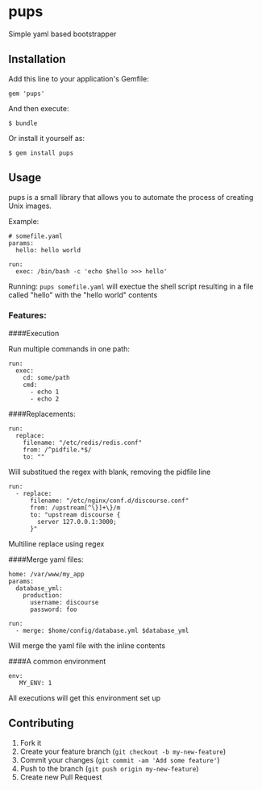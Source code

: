 # pups

Simple yaml based bootstrapper

## Installation

Add this line to your application's Gemfile:

    gem 'pups'

And then execute:

    $ bundle

Or install it yourself as:

    $ gem install pups

## Usage

pups is a small library that allows you to automate the process of creating Unix images.

Example:

```
# somefile.yaml
params:
  hello: hello world

run:
  exec: /bin/bash -c 'echo $hello >>> hello'
```

Running: `pups somefile.yaml` will exectue the shell script resulting in a file called "hello" with the "hello world" contents

### Features:

####Execution

Run multiple commands in one path:

```
run:
  exec:
    cd: some/path
    cmd:
      - echo 1
      - echo 2
```

####Replacements:

```
run:
  replace:
    filename: "/etc/redis/redis.conf"
    from: /^pidfile.*$/
    to: ""
```

Will substitued the regex with blank, removing the pidfile line

```
run:
  - replace:
      filename: "/etc/nginx/conf.d/discourse.conf"
      from: /upstream[^\}]+\}/m
      to: "upstream discourse {
        server 127.0.0.1:3000;
      }"
```

Multiline replace using regex

####Merge yaml files:

```
home: /var/www/my_app
params:
  database_yml:
    production:
      username: discourse
      password: foo

run:
  - merge: $home/config/database.yml $database_yml

```

Will merge the yaml file with the inline contents

####A common environment

```
env:
   MY_ENV: 1
```

All executions will get this environment set up


## Contributing

1. Fork it
2. Create your feature branch (`git checkout -b my-new-feature`)
3. Commit your changes (`git commit -am 'Add some feature'`)
4. Push to the branch (`git push origin my-new-feature`)
5. Create new Pull Request

